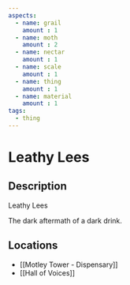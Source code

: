 ```yaml
---
aspects: 
  - name: grail
    amount : 1
  - name: moth
    amount : 2
  - name: nectar
    amount : 1
  - name: scale
    amount : 1
  - name: thing
    amount : 1
  - name: material
    amount : 1
tags:
  - thing
---
```


# Leathy Lees

## Description
Leathy Lees

The dark aftermath of a dark drink.
## Locations
- [[Motley Tower - Dispensary]]
- [[Hall of Voices]]